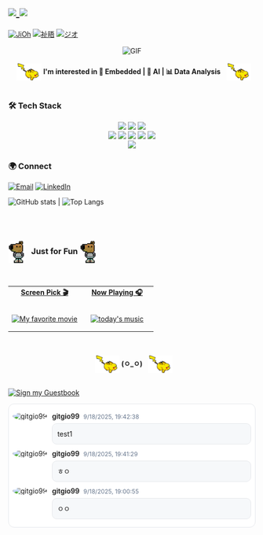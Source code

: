 <h1>
  <a href="https://github.com/gitgio99">
    <img src="https://img.shields.io/badge/gitgio99-c0e07f?style=for-the-badge&logo=pinboard&logoColor=white" height="48" />
    <img src="https://img.shields.io/badge/Name-전지오-c0e07f?style=for-the-badge&logo=github" height="48" />
    
  </a>
</h1>

[![JiOh](https://img.shields.io/badge/𝐉𝐢𝐎𝐡-EN-0b84fe?style=social&logo=pinboard&logoColor=0b84fe)](https://github.com/gitgio99)
[![祉晤](https://img.shields.io/badge/祉晤-CN-dd7469?style=social&logo=pinboard&logoColor=dd7469)](https://github.com/gitgio99)
[![ジオ](https://img.shields.io/badge/ジオ-JP-ffa500?style=social&logo=pinboard&logoColor=ff1493)](https://github.com/gitgio99)


<div align="center">
<img hight="200" width="500" alt="GIF" align="center" src="https://media1.giphy.com/media/v1.Y2lkPTc5MGI3NjExNmFoNDF0czFhbTU2bjlxanI0Z3o3ZTYwaHYya3pqbWNjenI5d3VpYyZlcD12MV9pbnRlcm5hbF9naWZfYnlfaWQmY3Q9Zw/dxn6fRlTIShoeBr69N/giphy.gif">
</div>
<br>

<div align="center">
<p style="margin:0">
  <img src="images/2bullets852%20on%20Planet%20Minecraft.gif" alt="vibe" width="50" style="vertical-align:middle;margin-left:8px;">
  <strong>I'm interested in 🔧 Embedded | 🤖 AI | 📊 Data Analysis</strong>
  <img src="images/2bullets852%20on%20Planet%20Minecraft.gif" alt="vibe" width="50" style="vertical-align:middle;margin-left:8px;">
</p>
</div>
<br>

### 🛠 Tech Stack

<p align="center">
  <!-- Core Languages -->
  <img src="https://img.shields.io/badge/C-00599C?style=for-the-badge&logo=c&logoColor=white"/>
  <img src="https://img.shields.io/badge/C++-00599C?style=for-the-badge&logo=cplusplus&logoColor=white"/>
  <img src="https://img.shields.io/badge/Python-3776AB?style=for-the-badge&logo=python&logoColor=white"/>
  <br/>

  <!-- Embedded + OS/Tools -->
  <img src="https://img.shields.io/badge/STM32-03234B?style=for-the-badge&logo=stmicroelectronics&logoColor=white"/>
  <!-- Keil: 로고 없으면 텍스트형, ARM 로고 대체 or 커스텀 로고 -->
  <img src="https://img.shields.io/badge/Keil_uVision-0083AB?style=for-the-badge&logo=arm&logoColor=white"/>
  <img src="https://img.shields.io/badge/Linux-FCC624?style=for-the-badge&logo=linux&logoColor=black"/>
  <img src="https://img.shields.io/badge/Docker-2496ED?style=for-the-badge&logo=docker&logoColor=white"/>
  <img src="https://img.shields.io/badge/Git-F05032?style=for-the-badge&logo=git&logoColor=white"/>
  <br/>

  <!-- Editors -->
  <img src="https://img.shields.io/badge/VS_Code-007ACC?style=for-the-badge&logo=visualstudiocode&logoColor=white"/>

</p>


### 🌍 Connect
[![Email](https://img.shields.io/badge/Email-wldh0026%40gmail.com-red?style=for-the-badge&logo=gmail&logoColor=white)](mailto:wldh0026@gmail.com)
[![LinkedIn](https://img.shields.io/badge/LinkedIn-Profile-blue?style=for-the-badge&logo=linkedin&logoColor=white)](https://linkedin.com/in/지오-전-58a368362)


![GitHub stats](https://github-readme-stats.vercel.app/api?username=gitgio99&show_icons=true&theme=radical) | ![Top Langs](https://github-readme-stats.vercel.app/api/top-langs/?username=gitgio99&layout=compact&theme=radical)


<br>
<br>

<h3>
  <img src="images/chill-guy-pixel-art.gif" width="35" style="vertical-align:middle;margin-right:8px;" alt="chill pixel">
  Just for Fun
  <img src="images/chill-guy-pixel-art.gif" width="35" style="vertical-align:middle;margin-right:8px;" alt="chill pixel">
</h3>

<br>

<!-- Social -->
<table width="100%" align="center">
<tr>
<td align="center" width="50%">
<a href="https://www.youtube.com/watch?v=CID-sYQNCew&list=RDCID-sYQNCew&start_radio=1">
<strong>Screen Pick 🎬</strong>
<br />
<br />

<p>

<img alt="My favorite movie" width="260" height="180" src="images/levi.gif" style="object-fit:cover;">
</a>
</p>

</td>


<td align="center" width="50%">
<a href="https://www.youtube.com/watch?v=n89SKAymNfA&list=RDn89SKAymNfA&start_radio=1">
<strong>Now Playing 🎧</strong>
<br />
<br />


<p>
<img width="260" height="160" alt="today's music" src="https://media0.giphy.com/media/v1.Y2lkPTc5MGI3NjExcWQ0emo0MDVnYjltcHF2Mzk2bTdmYWZzcTFtOTNsbHowbjJsNHhvcSZlcD12MV9pbnRlcm5hbF9naWZfYnlfaWQmY3Q9Zw/ku5EcFe4PNGWA/giphy.gif"  style="object-fit:cover;"> 
</a>
</p>

</td>
</tr>
</table>

<br>
<br>
<div align="center">
<p style="margin:0">
  <img src="images/2bullets852%20on%20Planet%20Minecraft.gif" alt="vibe" width="50" style="vertical-align:middle;margin-left:8px;">
  <strong>(ㅇ_ㅇ)</strong>
  <img src="images/2bullets852%20on%20Planet%20Minecraft.gif" alt="vibe" width="50" style="vertical-align:middle;margin-left:8px;">
</p>
</div>
<br>

[![Sign my Guestbook](https://img.shields.io/badge/Sign%20my%20Guestbook-ff69b4?style=for-the-badge&logo=github)](../../issues/1)

<!-- Guestbook -->
<div style="max-height:360px; overflow-y:auto; padding:6px 8px; border:1px solid #e5e7eb; border-radius:12px; background:#fff;">
<div style="display:flex; gap:10px; margin:10px 0;">
  <a href="https://github.com/gitgio99" target="_blank" style="text-decoration:none;">
    <img src="https://avatars.githubusercontent.com/u/69615755?s=40&v=4" alt="gitgio99" width="40" height="40" style="border-radius:50%;"/>
  </a>
  <div style="flex:1;">
    <div style="display:flex; align-items:baseline; gap:8px; flex-wrap:wrap;">
      <a href="https://github.com/gitgio99" target="_blank" style="font-weight:600; text-decoration:none;">gitgio99</a>
      <a href="https://github.com/gitgio99/gitgio99/issues/1#issuecomment-3309368372" target="_blank" style="color:#64748b; font-size:12px; text-decoration:none;">9/18/2025, 19:42:38</a>
    </div>
    <div style="background:#f6f8fa; border:1px solid #e5e7eb; border-radius:10px; padding:10px; margin-top:6px; line-height:1.5;">test1</div>
  </div>
</div>
<div style="display:flex; gap:10px; margin:10px 0;">
  <a href="https://github.com/gitgio99" target="_blank" style="text-decoration:none;">
    <img src="https://avatars.githubusercontent.com/u/69615755?s=40&v=4" alt="gitgio99" width="40" height="40" style="border-radius:50%;"/>
  </a>
  <div style="flex:1;">
    <div style="display:flex; align-items:baseline; gap:8px; flex-wrap:wrap;">
      <a href="https://github.com/gitgio99" target="_blank" style="font-weight:600; text-decoration:none;">gitgio99</a>
      <a href="https://github.com/gitgio99/gitgio99/issues/1#issuecomment-3309362633" target="_blank" style="color:#64748b; font-size:12px; text-decoration:none;">9/18/2025, 19:41:29</a>
    </div>
    <div style="background:#f6f8fa; border:1px solid #e5e7eb; border-radius:10px; padding:10px; margin-top:6px; line-height:1.5;">ㅎㅇ</div>
  </div>
</div>
<div style="display:flex; gap:10px; margin:10px 0;">
  <a href="https://github.com/gitgio99" target="_blank" style="text-decoration:none;">
    <img src="https://avatars.githubusercontent.com/u/69615755?s=40&v=4" alt="gitgio99" width="40" height="40" style="border-radius:50%;"/>
  </a>
  <div style="flex:1;">
    <div style="display:flex; align-items:baseline; gap:8px; flex-wrap:wrap;">
      <a href="https://github.com/gitgio99" target="_blank" style="font-weight:600; text-decoration:none;">gitgio99</a>
      <a href="https://github.com/gitgio99/gitgio99/issues/1#issuecomment-3309175520" target="_blank" style="color:#64748b; font-size:12px; text-decoration:none;">9/18/2025, 19:00:55</a>
    </div>
    <div style="background:#f6f8fa; border:1px solid #e5e7eb; border-radius:10px; padding:10px; margin-top:6px; line-height:1.5;">ㅇㅇ</div>
  </div>
</div>
</div><!-- /Guestbook -->


